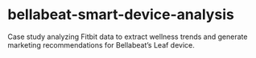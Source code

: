 # bellabeat-smart-device-analysis
Case study analyzing Fitbit data to extract wellness trends and generate marketing recommendations for Bellabeat’s Leaf device.

